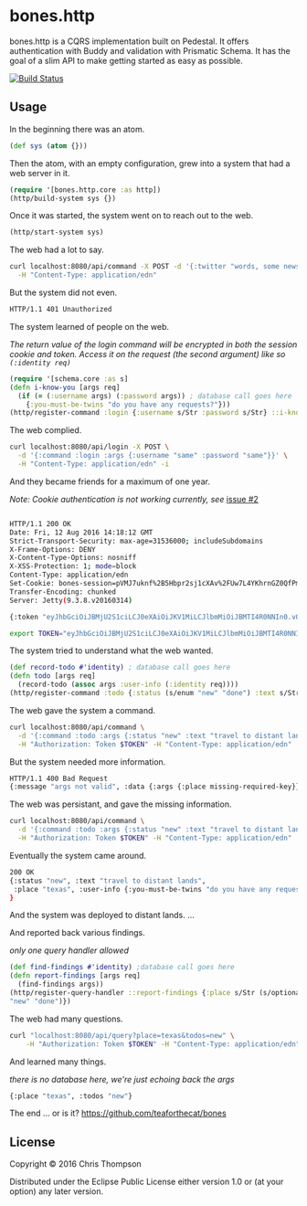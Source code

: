 # bones.http


bones.http is a CQRS implementation built on Pedestal. It offers authentication
with Buddy and validation with Prismatic Schema. It has the goal of a slim API
to make getting started as easy as possible.

[![Build Status](https://travis-ci.org/teaforthecat/bones.http.svg?branch=master)](https://travis-ci.org/teaforthecat/bones.http)

## Usage

In the beginning there was an atom.

```clojure
(def sys (atom {}))
```

Then the atom, with an empty configuration, grew into a system that had a web
server in it.

```clojure
(require '[bones.http.core :as http])
(http/build-system sys {})
```

Once it was started, the system went on to reach out to the web.

```clojure
(http/start-system sys)
```

The web had a lot to say.

```sh
curl localhost:8080/api/command -X POST -d '{:twitter "words, some news"}' \
  -H "Content-Type: application/edn"
```

But the system did not even.

```sh
HTTP/1.1 401 Unauthorized
```

The system learned of people on the web.

_The return value of the login command will be encrypted in both the session
cookie and token. Access it on the request (the second argument) like so `(:identity req)`_
```clojure
(require '[schema.core :as s]
(defn i-know-you [args req]
  (if (= (:username args) (:password args)) ; database call goes here
    {:you-must-be-twins "do you have any requests?"}))
(http/register-command :login {:username s/Str :password s/Str} ::i-know-you)
```

The web complied.

```sh
curl localhost:8080/api/login -X POST \
  -d '{:command :login :args {:username "same" :password "same"}}' \
  -H "Content-Type: application/edn" -i
```

And they became friends for a maximum of one year.

_Note: Cookie authentication is not working currently, see_
[issue #2](https://github.com/teaforthecat/bones.http/issues/2)
```sh

HTTP/1.1 200 OK
Date: Fri, 12 Aug 2016 14:18:12 GMT
Strict-Transport-Security: max-age=31536000; includeSubdomains
X-Frame-Options: DENY
X-Content-Type-Options: nosniff
X-XSS-Protection: 1; mode=block
Content-Type: application/edn
Set-Cookie: bones-session=pVMJ7uknf%2B5Hbpr2sj1cXAv%2FUw7L4YKhrnGZ0QfPmXh5oc18%2Ba%2FMM1yV7v0NfYLtM22gH9wEjqoLULcGNO%2FEILg%2FiOd6CNJyHlVJueqQPQs%3D--ByFS0EKRdBtOAhUkn6MbBfSOW4jBgmc39vRMHeTo3uI%3D;Path=/;Max-Age=31536000
Transfer-Encoding: chunked
Server: Jetty(9.3.8.v20160314)

{:token "eyJhbGciOiJBMjU2S1ciLCJ0eXAiOiJKV1MiLCJlbmMiOiJBMTI4R0NNIn0.vOdZGyjQqsXL89x4StgQuyk28jPaJ-ji.3DcYJLZUbkXvXzPk.jvfS1FeuL4DkNDJIHvQEl8rvSzKKV7US_8Zqybda_cX5a-CpXMGOk_DX4c2ppXfPSA.za5U1C_HBonfezfe4dE2vg"}
```

```sh
export TOKEN="eyJhbGciOiJBMjU2S1ciLCJ0eXAiOiJKV1MiLCJlbmMiOiJBMTI4R0NNIn0.vOdZGyjQqsXL89x4StgQuyk28jPaJ-ji.3DcYJLZUbkXvXzPk.jvfS1FeuL4DkNDJIHvQEl8rvSzKKV7US_8Zqybda_cX5a-CpXMGOk_DX4c2ppXfPSA.za5U1C_HBonfezfe4dE2vg"
```

The system tried to understand what the web wanted.

```clojure
(def record-todo #'identity) ; database call goes here
(defn todo [args req]
  (record-todo (assoc args :user-info (:identity req))))
(http/register-command :todo {:status (s/enum "new" "done") :text s/Str :place s/Str})
```

The web gave the system a command.

```sh
curl localhost:8080/api/command \
  -d '{:command :todo :args {:status "new" :text "travel to distant lands"}}' \
  -H "Authorization: Token $TOKEN" -H "Content-Type: application/edn"
```

But the system needed more information.

```sh
HTTP/1.1 400 Bad Request
{:message "args not valid", :data {:args {:place missing-required-key}}}
```

The web was persistant, and gave the missing information.

```sh
curl localhost:8080/api/command \
  -d '{:command :todo :args {:status "new" :text "travel to distant lands" :place "texas"}}' \
  -H "Authorization: Token $TOKEN" -H "Content-Type: application/edn"
```

Eventually the system came around.

```sh
200 OK
{:status "new", :text "travel to distant lands",
 :place "texas", :user-info {:you-must-be-twins "do you have any requests?"}
}
```

And the system was deployed to distant lands.
...

And reported back various findings.

_only one query handler allowed_
```clojure
(def find-findings #'identity) ;database call goes here
(defn report-findings [args req]
  (find-findings args))
(http/register-query-handler ::report-findings {:place s/Str (s/optional-key :todos) (s/enum
"new" "done")})
```

The web had many questions.

```sh
curl "localhost:8080/api/query?place=texas&todos=new" \
    -H "Authorization: Token $TOKEN" -H "Content-Type: application/edn"
```

And learned many things.

_there is no database here, we're just echoing back the args_
```sh
{:place "texas", :todos "new"}
```

The end ... or is it?
https://github.com/teaforthecat/bones

## License

Copyright © 2016 Chris Thompson

Distributed under the Eclipse Public License either version 1.0 or (at
your option) any later version.
